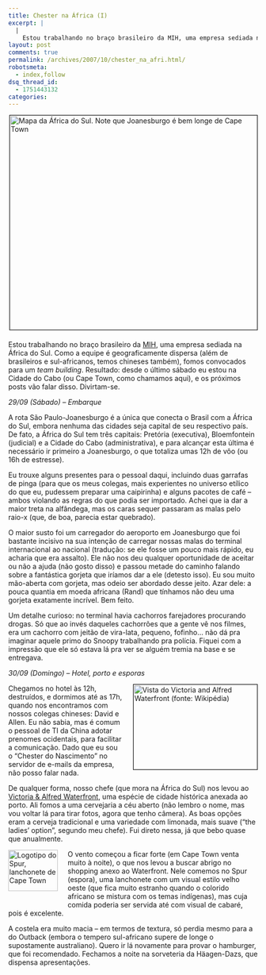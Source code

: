 ```yaml
---
title: Chester na África (I)
excerpt: |
  |
    Estou trabalhando no braço brasileiro da MIH, uma empresa sediada na África do Sul. Como a equipe é geograficamente dispersa (além de brasileiros e sul-africanos, temos chineses também), fomos convocados para um team building. Resultado: desde o último sábado eu...
layout: post
comments: true
permalink: /archives/2007/10/chester_na_afri.html/
robotsmeta:
  - index,follow
dsq_thread_id:
  - 1751443132
categories:
---
```

<span class="mt-enclosure mt-enclosure-image"><img border="1" title="Mapa da África do Sul. Note que Joanesburgo é bem longe de Cape Town" src="//chester.me/archives/img/south_africa_map.gif" width="500" height="432" class="mt-image-right" style="float: right; margin: 0 0 20px 20px;" /></span>Estou trabalhando no braço brasileiro da [MIH][1], uma empresa sediada na África do Sul. Como a equipe é geograficamente dispersa (além de brasileiros e sul-africanos, temos chineses também), fomos convocados para um *team building*. Resultado: desde o último sábado eu estou na Cidade do Cabo (ou Cape Town, como chamamos aqui), e os próximos posts vão falar disso. Divirtam-se.

*29/09 (Sábado) &#8211; Embarque*

A rota São Paulo-Joanesburgo é a única que conecta o Brasil com a África do Sul, embora nenhuma das cidades seja capital de seu respectivo país. De fato, a África do Sul tem três capitais: Pretória (executiva), Bloemfontein (judicial) e a Cidade do Cabo (administrativa), e para alcançar esta última é necessário ir primeiro a Joanesburgo, o que totaliza umas 12h de vôo (ou 16h de estresse).

Eu trouxe alguns presentes para o pessoal daqui, incluindo duas garrafas de pinga (para que os meus colegas, mais experientes no universo etílico do que eu, pudessem preparar uma caipirinha) e alguns pacotes de café &#8211; ambos violando as regras do que podia ser importado. Achei que ia dar a maior treta na alfândega, mas os caras sequer passaram as malas pelo raio-x (que, de boa, parecia estar quebrado).

O maior susto foi um carregador do aeroporto em Joanesburgo que foi bastante incisivo na sua intenção de carregar nossas malas do terminal internacional ao nacional (tradução: se ele fosse um pouco mais rápido, eu acharia que era assalto). Ele não nos deu qualquer oportunidade de aceitar ou não a ajuda (não gosto disso) e passou metade do caminho falando sobre a fantástica gorjeta que iríamos dar a ele (detesto isso). Eu sou muito mão-aberta com gorjeta, mas odeio ser abordado desse jeito. Azar dele: a pouca quantia em moeda africana (Rand) que tínhamos não deu uma gorjeta exatamente incrível. Bem feito.

Um detalhe curioso: no terminal havia cachorros farejadores procurando drogas. Só que ao invés daqueles cachorrões que a gente vê nos filmes, era um cachorro com jeitão de vira-lata, pequeno, fofinho&#8230; não dá pra imaginar aquele primo do Snoopy trabalhando pra polícia. Fiquei com a impressão que ele só estava lá pra ver se alguém tremia na base e se entregava.

*30/09 (Domingo) &#8211; Hotel, porto e esporas*

<span class="mt-enclosure mt-enclosure-image"><img title="Vista do Victoria and Alfred Waterfront (fonte: Wikipédia)" border="1" src="//chester.me/archives/img/waterfront.jpg" width="250" height="171" class="mt-image-right" style="float: right; margin: 0 0 20px 20px;" /></span>Chegamos no hotel às 12h, destruídos, e dormimos até as 17h, quando nos encontramos com nossos colegas chineses: David e Allen. Eu não sabia, mas é comum o pessoal de TI da China adotar prenomes ocidentais, para facilitar a comunicação. Dado que eu sou o &#8220;Chester do Nascimento&#8221; no servidor de e-mails da empresa, não posso falar nada.

De qualquer forma, nosso chefe (que mora na África do Sul) nos levou ao [Victoria &#038; Alfred Waterfront][2], uma espécie de cidade histórica anexada ao porto. Ali fomos a uma cervejaria a céu aberto (não lembro o nome, mas vou voltar lá para tirar fotos, agora que tenho câmera). As boas opções eram a cerveja tradicional e uma variedade com limonada, mais suave (&#8220;the ladies&#8217; option&#8221;, segundo meu chefe). Fui direto nessa, já que bebo quase que anualmente.

<span class="mt-enclosure mt-enclosure-image"><img title="Logotipo do Spur, lanchonete de Cape Town" src="//chester.me/archives/img/spur.gif" width="100" height="83" class="mt-image-left" style="float: left; margin: 0 20px 20px 0;" /></span>O vento começou a ficar forte (em Cape Town venta muito à noite), o que nos levou a buscar abrigo no shopping anexo ao Waterfront. Nele comemos no [][3]Spur (espora), uma lanchonete com um visual estilo velho oeste (que fica muito estranho quando o colorido africano se mistura com os temas indígenas), mas cuja comida poderia ser servida até com visual de cabaré, pois é excelente.

A costela era muito macia &#8211; em termos de textura, só perdia mesmo para a do Outback (embora o tempero sul-africano supere de longe o supostamente australiano). Quero ir lá novamente para provar o hamburger, que foi recomendado. Fechamos a noite na sorveteria da Häagen-Dazs, que dispensa apresentações.

 [1]: http://www.crunchbase.com/financial-organization/mih-group-naspers
 [2]: http://en.wikipedia.org/wiki/Victoria_%26_Alfred_Waterfront
 [3]: http://www.spur.co.za/
